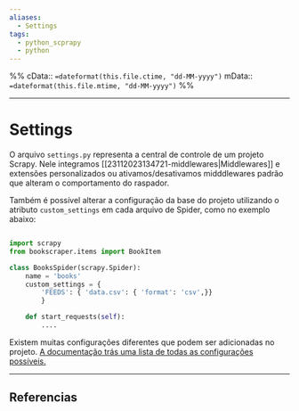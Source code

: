 ```yaml
---
aliases:
  - Settings
tags:
  - python_scprapy
  - python
---
```

%%
cData:: `=dateformat(this.file.ctime, "dd-MM-yyyy")`
mData:: `=dateformat(this.file.mtime, "dd-MM-yyyy")`
%%

___
# Settings

O arquivo `settings.py` representa a central de controle de um projeto Scrapy. Nele integramos [[23112023134721-middlewares|Middlewares]] e extensões personalizados ou ativamos/desativamos midddlewares padrão que alteram o comportamento do raspador.

Também é possível alterar a configuração da base do projeto utilizando o atributo `custom_settings` em cada arquivo de Spider, como no exemplo abaixo:

```python

import scrapy
from bookscraper.items import BookItem   

class BooksSpider(scrapy.Spider):
    name = 'books'
	custom_settings = {
        'FEEDS': { 'data.csv': { 'format': 'csv',}}
        }

    def start_requests(self):
	    ....
```

Existem muitas configurações diferentes que podem ser adicionadas no projeto.
[A documentação trás uma lista de todas as configurações possíveis.](https://docs.scrapy.org/en/latest/topics/settings.html#built-in-settings-reference)

---
## Referencias